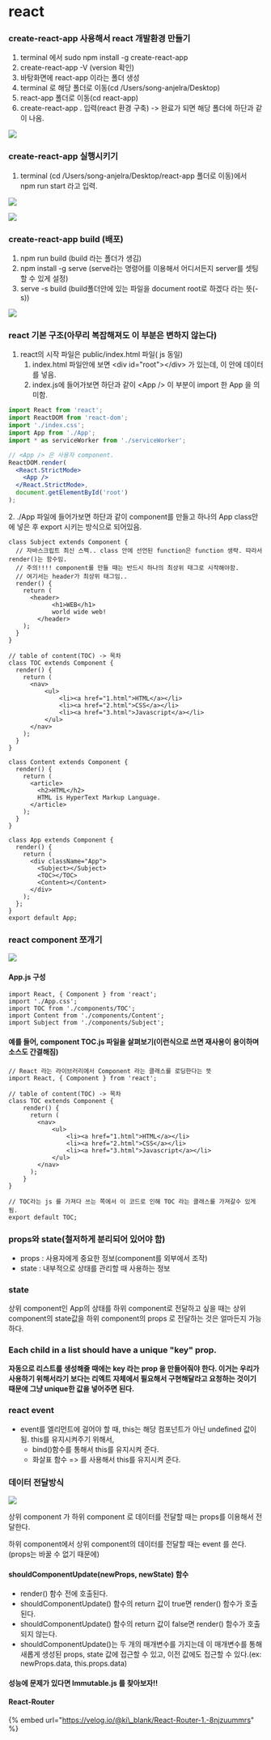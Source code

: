 # react

### create-react-app 사용해서 react 개발환경 만들기

1. terminal 에서 sudo npm install -g create-react-app
2. create-react-app -V (version 확인)
3. 바탕화면에 react-app 이라는 폴더 생성
4. terminal 로 해당 폴더로 이동(cd /Users/song-anjelra/Desktop)
5. react-app 폴더로 이동(cd react-app)
6. create-react-app . 입력(react 환경 구축) -> 완료가 되면 해당 폴더에 하단과 같이 나옴.

![](../../.gitbook/assets/578c008d-1d8a-4dff-a0c8-a447db1c286b.png)

### create-react-app 실행시키기

1. terminal (cd /Users/song-anjelra/Desktop/react-app 폴더로 이동)에서 npm run start 라고 입력.

![](../../.gitbook/assets/231c7c42-a3d4-4c42-a5d2-529fab49f084.png)

![](../../.gitbook/assets/1a742ee8-20f2-4af0-ae04-3c4243a6241b.png)



### create-react-app build (배포)

1. npm run build (build 라는 폴더가 생김)
2. npm install -g serve (serve라는 명령어를 이용해서 어디서든지 server를 셋팅할 수 있게 설정)
3. serve -s build (build폴더안에 있는 파일을 document root로 하겠다 라는 뜻(-s))

![](../../.gitbook/assets/c8763e9d-291a-4d1e-828d-81e812bc8bb3.png)

### react 기본 구조(아무리 복잡해져도 이 부분은 변하지 않는다)

1. react의 시작 파일은 public/index.html 파일( js 동일)&#x20;
   1. index.html 파일안에 보면 \<div id="root">\</div> 가 있는데, 이 안에 데이터를 넣음.
   2. index.js에 들어가보면 하단과 같이 \<App /> 이 부분이 import 한 App 을 의미함.

```jsx
import React from 'react';
import ReactDOM from 'react-dom';
import './index.css';
import App from './App';
import * as serviceWorker from './serviceWorker';

// <App /> 은 사용자 component.
ReactDOM.render(
  <React.StrictMode>
    <App />
  </React.StrictMode>,
  document.getElementById('root')
);
```

2\. ./App 파일에 들어가보면 하단과 같이 component를 만들고 하나의 App class안에 넣은 후 export 시키는 방식으로 되어있음.

```
class Subject extends Component {
  // 자바스크립트 최신 스펙.. class 안에 선언된 function은 function 생략. 따라서 render()는 함수임.
  // 주의!!!! component를 만들 때는 반드시 하나의 최상위 태그로 시작해야함.
  // 여기서는 header가 최상위 태그임..
  render() {
    return (
      <header>
            <h1>WEB</h1>
            world wide web!
        </header>
    );
  }
}

// table of content(TOC) -> 목차
class TOC extends Component {
  render() {
    return (
      <nav>
          <ul>
              <li><a href="1.html">HTML</a></li>
              <li><a href="2.html">CSS</a></li>
              <li><a href="3.html">Javascript</a></li>
          </ul>
      </nav>
    );
  }
}

class Content extends Component {
  render() {
    return (
      <article>
        <h2>HTML</h2>
        HTML is HyperText Markup Language.
      </article>
    );
  }
}

class App extends Component {
  render() {
    return (
      <div className="App">
        <Subject></Subject>
        <TOC></TOC>
        <Content></Content>
      </div>
    );
  };
}
export default App;
```

### react component 쪼개기

![](../../.gitbook/assets/9ed40ace-15ed-4ba9-a3cf-462e1146def8.png)

#### App.js 구성

```
import React, { Component } from 'react';
import './App.css';
import TOC from './components/TOC';
import Content from './components/Content';
import Subject from './components/Subject';
```

#### 예를 들어, component TOC.js 파일을 살펴보기(이런식으로 쓰면 재사용이 용이하며 소스도 간결해짐)

```
// React 라는 라이브러리에서 Component 라는 클래스를 로딩한다는 뜻
import React, { Component } from 'react';

// table of content(TOC) -> 목차
class TOC extends Component {
    render() {
      return (
        <nav>
            <ul>
                <li><a href="1.html">HTML</a></li>
                <li><a href="2.html">CSS</a></li>
                <li><a href="3.html">Javascript</a></li>
            </ul>
        </nav>
      );
    }
}

// TOC라는 js 를 가져다 쓰는 쪽에서 이 코드로 인해 TOC 라는 클래스를 가져갈수 있게 됨.
export default TOC;
```

### props와 state(철저하게 분리되어 있어야 함)

* props : 사용자에게 중요한 정보(component를 외부에서 조작)
* state : 내부적으로 상태를 관리할 때 사용하는 정보

### state

상위 component인 App의 상태를 하위 component로 전달하고 싶을 때는 상위 component의 state값을 하위 component의 props 로 전달하는 것은 얼마든지 가능하다.

### Each child in a list should have a unique "key" prop.

**자동으로 리스트를 생성해줄 때에는 key 라는 prop 을 만들어줘야 한다. 이거는 우리가 사용하기 위해서라기 보다는 리엑트 자체에서 필요해서 구현해달라고 요청하는 것이기 때문에 그냥 unique한 값을 넣어주면 된다.**

### react event

* event를 엘리먼트에 걸어야 할 때, this는 해당 컴포넌트가 아닌 undefined 값이 됨. this를 유지시켜주기 위해서,&#x20;
  * bind()함수를 통해서 this를 유지시켜 준다.
  * 화살표 함수 => 를 사용해서 this를 유지시켜 준다.

### 데이터 전달방식

[![](https://github.com/anjelra/useful\_gitbook/raw/master/.gitbook/assets/image%20\(23\).png)](../../.gitbook/assets/image%20\(23\).png)

상위 component 가 하위 component 로 데이터를 전달할 때는 props를 이용해서 전달한다.

하위 component에서 상위 component의 데이터를 전달할 때는 event 를 쓴다.(props는 바꿀 수 없기 때문에)

#### shouldComponentUpdate(newProps, newState) 함수

* render() 함수 전에 호출된다.
* shouldComponentUpdate() 함수의 return 값이 true면 render() 함수가 호출된다.
* shouldComponentUpdate() 함수의 return 값이 false면 render() 함수가 호출되지 않는다.
* shouldComponentUpdate()는 두 개의 매개변수를 가지는데 이 매개변수를 통해 새롭게 생성된 props, state 값에 접근할 수 있고, 이전 값에도 접근할 수 있다.(ex: newProps.data, this.props.data)

#### 성능에 문제가 있다면 Immutable.js 를 찾아보자!!

#### React-Router

{% embed url="https://velog.io/@ki\_blank/React-Router-1.-8njzuummrs" %}
